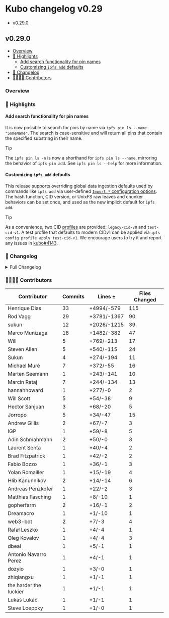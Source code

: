 # Kubo changelog v0.29

- [v0.29.0](#v0290)

## v0.29.0

- [Overview](#overview)
- [🔦 Highlights](#-highlights)
  - [Add search functionality for pin names](#add-search-functionality-for-pin-names)
  - [Customizing `ipfs add` defaults](#customizing-ipfs-add-defaults)
- [📝 Changelog](#-changelog)
- [👨‍👩‍👧‍👦 Contributors](#-contributors)

### Overview

### 🔦 Highlights

#### Add search functionality for pin names

It is now possible to search for pins by name via `ipfs pin ls --name "SomeName"`.
The search is case-sensitive and will return all pins that contain the specified substring in their name.

> [!TIP]
> The `ipfs pin ls -n` is now a shorthand for `ipfs pin ls --name`, mirroring the behavior of `ipfs pin add`.
> See `ipfs pin ls --help` for more information.

#### Customizing `ipfs add` defaults

This release supports overriding global data ingestion defaults used by commands like `ipfs add` via user-defined [`Import.*` configuration options](../config.md#import).
The hash function, CID version, or UnixFS raw leaves and chunker behaviors can be set once, and used as the new implicit default for `ipfs add`.

> [!TIP]
> As a convenience, two CID [profiles](../config.md#profile) are provided: `legacy-cid-v0` and `test-cid-v1`.
> A test profile that defaults to modern CIDv1 can be applied via `ipfs config profile apply test-cid-v1`.
> We encourage users to try it and report any issues in [kubo#4143](https://github.com/gocnpan/kubo/issues/4143).

### 📝 Changelog

<details><summary>Full Changelog</summary>

- github.com/gocnpan/kubo:
  - fix(cli): unify --name param in ls and add (#10439) ([ipfs/kubo#10439](https://github.com/gocnpan/kubo/pull/10439))
  - chore: set version to 0.29.0-rc2
  - fix(libp2p): streams config validation in resource manager (#10435) ([ipfs/kubo#10435](https://github.com/gocnpan/kubo/pull/10435))
  - chore: update version
  - chore: libp2p 0.34.1 (#10429) ([ipfs/kubo#10429](https://github.com/gocnpan/kubo/pull/10429))
  - refactor: stop using github.com/pkg/errors (#10431) ([ipfs/kubo#10431](https://github.com/gocnpan/kubo/pull/10431))
  - chore: fix --help text
  - config: introduce Import section (#10421) ([ipfs/kubo#10421](https://github.com/gocnpan/kubo/pull/10421))
  - feat: enables searching pins by name (#10412) ([ipfs/kubo#10412](https://github.com/gocnpan/kubo/pull/10412))
  - fix(fuse): ipfs path parsing (#10243) ([ipfs/kubo#10243](https://github.com/gocnpan/kubo/pull/10243))
  - core/node: fix divide by zero fatal crash for reprovide rate check (#10411) ([ipfs/kubo#10411](https://github.com/gocnpan/kubo/pull/10411))
  - chore: bump to go-ipfs-cmds @ v0.11
  - chore: create next changelog
  - Merge Release: v0.28.0 [skip changelog] ([ipfs/kubo#10402](https://github.com/gocnpan/kubo/pull/10402))
  - docs: update release checklist (#10401) ([ipfs/kubo#10401](https://github.com/gocnpan/kubo/pull/10401))
  - chore: update version
- github.com/ipfs/boxo (v0.19.0 -> v0.20.0):
  - Release v0.20.0 ([ipfs/boxo#613](https://github.com/ipfs/boxo/pull/613))
- github.com/ipfs/go-blockservice (v0.5.0 -> v0.5.2):
  - docs: remove contribution section
  - chore: bump version
  - chore: deprecate types and readme
  - chore: release v0.5.1
  - fix: remove busyloop in getBlocks by removing batching
- github.com/ipfs/go-ipfs-blockstore (v1.3.0 -> v1.3.1):
  - docs: remove contribution section
  - chore: bump version
  - chore: deprecate types and readme
- github.com/ipfs/go-ipfs-cmds (v0.10.0 -> v0.11.0):
  - chore: release v0.11.0 (#253) ([ipfs/go-ipfs-cmds#253](https://github.com/ipfs/go-ipfs-cmds/pull/253))
  - chore: update deps (#252) ([ipfs/go-ipfs-cmds#252](https://github.com/ipfs/go-ipfs-cmds/pull/252))
  - chore: release 0.10.2 (#251) ([ipfs/go-ipfs-cmds#251](https://github.com/ipfs/go-ipfs-cmds/pull/251))
  - fix(http): return error in case of panic (#250) ([ipfs/go-ipfs-cmds#250](https://github.com/ipfs/go-ipfs-cmds/pull/250))
  - chore: release v0.10.1
- github.com/ipfs/go-ipfs-ds-help (v1.1.0 -> v1.1.1):
  - docs: remove contribution section
  - chore: bump version
  - chore: deprecate types and readme
- github.com/ipfs/go-ipfs-exchange-interface (v0.2.0 -> v0.2.1):
  - chore: bump version
  - Deprecate types and readme (#29) ([ipfs/go-ipfs-exchange-interface#29](https://github.com/ipfs/go-ipfs-exchange-interface/pull/29))
  - docs: Add proper documenation to the interface.
- github.com/ipfs/go-verifcid (v0.0.2 -> v0.0.3):
  - chore: bump version
  - chore: deprecate types and readme
  - Make poseidon hashes good hashes ([ipfs/go-verifcid#19](https://github.com/ipfs/go-verifcid/pull/19))
  - sync: update CI config files (#18) ([ipfs/go-verifcid#18](https://github.com/ipfs/go-verifcid/pull/18))
- github.com/ipld/go-car (v0.5.0 -> v0.6.2):
  - v0.6.2 ([ipld/go-car#464](https://github.com/ipld/go-car/pull/464))
  - fix: opt-in way to allow empty list of roots in CAR headers ([ipld/go-car#461](https://github.com/ipld/go-car/pull/461))
  - feat: add inverse and version to filter cmd ([ipld/go-car#457](https://github.com/ipld/go-car/pull/457))
  - v0.6.1 bump
  - chore: update usage of merkledag by go-car (#437) ([ipld/go-car#437](https://github.com/ipld/go-car/pull/437))
  - feat(cmd/car): add '--no-wrap' option to 'create' command ([ipld/go-car#432](https://github.com/ipld/go-car/pull/432))
  - fix: remove github.com/ipfs/go-ipfs-blockstore dependency
  - feat: expose index for StorageCar
  - perf: reduce NewCarReader allocations
  - fix(deps): update deps for cmd (use master go-car and go-car/v2 for now)
  - fix: new error strings from go-cid
  - fix: tests should match stderr for verbose output
  - fix: reading from stdin should broadcast EOF to block loaders
  - refactor insertion index to be publicly accessible ([ipld/go-car#408](https://github.com/ipld/go-car/pull/408))
  - chore: unmigrate from go-libipfs
  - Create CODEOWNERS
  - blockstore: give a direct access to the index for read operations
  - blockstore: only close the file on error in OpenReadWrite, not OpenReadWriteFile
  - fix: handle (and test) WholeCID vs not; fast Has() path for storage
  - ReadWrite: faster Has() by using the in-memory index instead of reading on disk
  - fix: let `extract` skip missing unixfs shard links
  - fix: error when no files extracted
  - fix: make -f optional, read from stdin if omitted
  - fix: update cmd/car/README with latest description
  - chore: add test cases for extract modes
  - feat: extract accepts '-' as an output path for stdout
  - feat: extract specific path, accept stdin as streaming input
  - fix: if we don't read the full block data, don't error on !EOF
  - blockstore: try to close during Finalize(), even in case of previous error
  - ReadWrite: add an alternative FinalizeReadOnly+Close flow
  - feat: add WithTrustedCar() reader option (#381) ([ipld/go-car#381](https://github.com/ipld/go-car/pull/381))
  - blockstore: fast path for AllKeysChan using the index
  - fix: switch to crypto/rand.Read
  - stop using the deprecated io/ioutil package
  - fix(doc): fix storage package doc formatting
  - fix: return errors for unsupported operations
  - chore: move insertionindex into store pkg
  - chore: add experimental note
  - fix: minor lint & windows fd test problems
  - feat: docs for StorageCar interfaces
  - feat: ReadableWritable; dedupe shared code
  - feat: add Writable functionality to StorageCar
  - feat: StorageCar as a Readable storage, separate from blockstore
  - feat(blockstore): implement a streaming read only storage
  - feat(cmd): add index create subcommand to create an external carv2 index ([ipld/go-car#350](https://github.com/ipld/go-car/pull/350))
  - chore: bump version to 0.6.0
  - fix: use goreleaser instead
  - Allow using WalkOption in WriteCar function ([ipld/go-car#357](https://github.com/ipld/go-car/pull/357))
  - fix: update go-block-format to the version that includes the stubs
  - feat: upgrade from go-block-format to go-libipfs/blocks
  - cleanup readme a bit to make the cli more discoverable (#353) ([ipld/go-car#353](https://github.com/ipld/go-car/pull/353))
  - Update install instructions in README.md
  - Add a debugging form for car files. (#341) ([ipld/go-car#341](https://github.com/ipld/go-car/pull/341))
  -  ([ipld/go-car#340](https://github.com/ipld/go-car/pull/340))
  - add a `SkipNext` method on block reader (#338) ([ipld/go-car#338](https://github.com/ipld/go-car/pull/338))
  - feat: Has() and Get() will respect StoreIdentityCIDs option
- github.com/libp2p/go-libp2p (v0.33.2 -> v0.34.1):
  - release v0.34.1 (#2811) ([libp2p/go-libp2p#2811](https://github.com/libp2p/go-libp2p/pull/2811))
  - config: fix Insecure security constructor (#2810) ([libp2p/go-libp2p#2810](https://github.com/libp2p/go-libp2p/pull/2810))
  - rcmgr: Backwards compatibility if you wrap default impl (#2805) ([libp2p/go-libp2p#2805](https://github.com/libp2p/go-libp2p/pull/2805))
  - v0.34.0 (#2795) ([libp2p/go-libp2p#2795](https://github.com/libp2p/go-libp2p/pull/2795))
  - swarm: fix addr for TestBlackHoledAddrBlocked (#2803) ([libp2p/go-libp2p#2803](https://github.com/libp2p/go-libp2p/pull/2803))
  - Add backwards compatibility with old well-known resource (#2798) ([libp2p/go-libp2p#2798](https://github.com/libp2p/go-libp2p/pull/2798))
  - rcmgr: remove a connection only once from the limiter (#2800) ([libp2p/go-libp2p#2800](https://github.com/libp2p/go-libp2p/pull/2800))
  - Adhere to request.Context when roundtripping on a stream (#2796) ([libp2p/go-libp2p#2796](https://github.com/libp2p/go-libp2p/pull/2796))
  - fix: Set missing deadlines (#2794) ([libp2p/go-libp2p#2794](https://github.com/libp2p/go-libp2p/pull/2794))
  - rcmgr: Add conn_limiter to limit number of conns per ip cidr (#2788) ([libp2p/go-libp2p#2788](https://github.com/libp2p/go-libp2p/pull/2788))
  - identify: refactor observed address manager to do address mapping at thin waist(IP+TCP/UDP) layer (#2793) ([libp2p/go-libp2p#2793](https://github.com/libp2p/go-libp2p/pull/2793))
  - fix: DNS protocol address is not reserved (#2792) ([libp2p/go-libp2p#2792](https://github.com/libp2p/go-libp2p/pull/2792))
  - Update github.com/quic-go/quic-go dependency (#2780) ([libp2p/go-libp2p#2780](https://github.com/libp2p/go-libp2p/pull/2780))
  - webrtc: add webrtc addresses to host normalizer (#2784) ([libp2p/go-libp2p#2784](https://github.com/libp2p/go-libp2p/pull/2784))
  - Add a "Limited" network connectivity state (#2696) ([libp2p/go-libp2p#2696](https://github.com/libp2p/go-libp2p/pull/2696))
  - basichost: append certhash for webrtc addresses provided via address factory (#2774) ([libp2p/go-libp2p#2774](https://github.com/libp2p/go-libp2p/pull/2774))
  - Fix comment (#2775) ([libp2p/go-libp2p#2775](https://github.com/libp2p/go-libp2p/pull/2775))
  - Update: update incomplete readmes (#2767) ([libp2p/go-libp2p#2767](https://github.com/libp2p/go-libp2p/pull/2767))
  - libp2phttp: Return connection: close when doing http over streams (#2756) ([libp2p/go-libp2p#2756](https://github.com/libp2p/go-libp2p/pull/2756))
  - Identify: emit useful events after identification (#2759) ([libp2p/go-libp2p#2759](https://github.com/libp2p/go-libp2p/pull/2759))
  - Update chat with rendezvous example (#2769) ([libp2p/go-libp2p#2769](https://github.com/libp2p/go-libp2p/pull/2769))
  - Rename well-known resource (#2757) ([libp2p/go-libp2p#2757](https://github.com/libp2p/go-libp2p/pull/2757))
  - quic: make server cmd use RFC 9000 instead of draft-29  (#2753) ([libp2p/go-libp2p#2753](https://github.com/libp2p/go-libp2p/pull/2753))
  - autonat: Clean up after close (#2749) ([libp2p/go-libp2p#2749](https://github.com/libp2p/go-libp2p/pull/2749))
  - webrtc: run onDone callback immediately on close (#2729) ([libp2p/go-libp2p#2729](https://github.com/libp2p/go-libp2p/pull/2729))
  - fix: add NullResourceManager to webrtc, fixes panic (#2752) ([libp2p/go-libp2p#2752](https://github.com/libp2p/go-libp2p/pull/2752))
  - feat: add tls KeyLogWriter option (#2750) ([libp2p/go-libp2p#2750](https://github.com/libp2p/go-libp2p/pull/2750))
  - Use any port, not a specific one for examples (#2748) ([libp2p/go-libp2p#2748](https://github.com/libp2p/go-libp2p/pull/2748))
  - quicreuse: remove workaround for quic-go listener close deadlock (#2746) ([libp2p/go-libp2p#2746](https://github.com/libp2p/go-libp2p/pull/2746))
  - use Fx to start and stop the host, swarm, autorelay and quicreuse (#2118) ([libp2p/go-libp2p#2118](https://github.com/libp2p/go-libp2p/pull/2118))
  - webrtc: set sctp receive buffer size to 100kB (#2745) ([libp2p/go-libp2p#2745](https://github.com/libp2p/go-libp2p/pull/2745))
  - basichost: log more info when protocol selection fails (#2734) ([libp2p/go-libp2p#2734](https://github.com/libp2p/go-libp2p/pull/2734))
  - chore: bump quic-go (#2742) ([libp2p/go-libp2p#2742](https://github.com/libp2p/go-libp2p/pull/2742))
  - security: remove unnecessary noise code (#2738) ([libp2p/go-libp2p#2738](https://github.com/libp2p/go-libp2p/pull/2738))
  - webrtc: increase receive buffer size on listener (#2730) ([libp2p/go-libp2p#2730](https://github.com/libp2p/go-libp2p/pull/2730))
  - webrtc: fix bug with logger wrapper (#2727) ([libp2p/go-libp2p#2727](https://github.com/libp2p/go-libp2p/pull/2727))
  - dcutr: fix log format to actually print error (#2725) ([libp2p/go-libp2p#2725](https://github.com/libp2p/go-libp2p/pull/2725))
  - webrtc: use a common logger for all pion logging (#2718) ([libp2p/go-libp2p#2718](https://github.com/libp2p/go-libp2p/pull/2718))
  - chore: remove unreadable code, move a test function to test code, better locking in webrtc control reader
  - ping: use context.Afterfunc to avoid a lingering goroutine (#2723) ([libp2p/go-libp2p#2723](https://github.com/libp2p/go-libp2p/pull/2723))
  - webrtc: close mux when closing listener (#2717) ([libp2p/go-libp2p#2717](https://github.com/libp2p/go-libp2p/pull/2717))
  - webrtc: setup datachannel handlers before connecting to a peer (#2716) ([libp2p/go-libp2p#2716](https://github.com/libp2p/go-libp2p/pull/2716))
- github.com/libp2p/go-libp2p-pubsub (v0.10.0 -> v0.11.0):
  - Fix: Own our CertifiedAddrBook (#555) ([libp2p/go-libp2p-pubsub#555](https://github.com/libp2p/go-libp2p-pubsub/pull/555))
  - chores: bump go-libp2p (#558) ([libp2p/go-libp2p-pubsub#558](https://github.com/libp2p/go-libp2p-pubsub/pull/558))
  - fix: Don't bother parsing an empty slice (#556) ([libp2p/go-libp2p-pubsub#556](https://github.com/libp2p/go-libp2p-pubsub/pull/556))
  - Replace fragmentRPC with appendOrMergeRPC (#557) ([libp2p/go-libp2p-pubsub#557](https://github.com/libp2p/go-libp2p-pubsub/pull/557))
- github.com/multiformats/go-multiaddr (v0.12.3 -> v0.12.4):
  - Release v0.12.4 ([multiformats/go-multiaddr#245](https://github.com/multiformats/go-multiaddr/pull/245))
  - net: restrict unicast ip6 public address space (#235) ([multiformats/go-multiaddr#235](https://github.com/multiformats/go-multiaddr/pull/235))
- github.com/whyrusleeping/cbor-gen (v0.1.0 -> v0.1.1):
  - fix: reduce memory held by deferred objects (#96) ([whyrusleeping/cbor-gen#96](https://github.com/whyrusleeping/cbor-gen/pull/96))

</details>

### 👨‍👩‍👧‍👦 Contributors

| Contributor | Commits | Lines ± | Files Changed |
|-------------|---------|---------|---------------|
| Henrique Dias | 33 | +4994/-579 | 115 |
| Rod Vagg | 29 | +3781/-1367 | 90 |
| sukun | 12 | +2026/-1215 | 39 |
| Marco Munizaga | 18 | +1482/-382 | 47 |
| Will | 5 | +769/-213 | 17 |
| Steven Allen | 5 | +540/-115 | 24 |
| Sukun | 4 | +274/-194 | 11 |
| Michael Muré | 7 | +372/-55 | 16 |
| Marten Seemann | 1 | +243/-141 | 10 |
| Marcin Rataj | 7 | +244/-134 | 13 |
| hannahhoward | 1 | +277/-0 | 2 |
| Will Scott | 5 | +54/-38 | 9 |
| Hector Sanjuan | 3 | +68/-20 | 5 |
| Jorropo | 5 | +34/-47 | 15 |
| Andrew Gillis | 2 | +67/-7 | 3 |
| IGP | 1 | +59/-8 | 5 |
| Adin Schmahmann | 2 | +50/-0 | 3 |
| Laurent Senta | 1 | +40/-4 | 2 |
| Brad Fitzpatrick | 1 | +42/-2 | 2 |
| Fabio Bozzo | 1 | +36/-1 | 3 |
| Yolan Romailler | 1 | +15/-19 | 4 |
| Hlib Kanunnikov | 2 | +14/-14 | 6 |
| Andreas Penzkofer | 1 | +22/-2 | 3 |
| Matthias Fasching | 1 | +8/-10 | 1 |
| gopherfarm | 2 | +16/-1 | 2 |
| Dreamacro | 1 | +1/-10 | 1 |
| web3-bot | 2 | +7/-3 | 4 |
| Rafał Leszko | 1 | +4/-4 | 1 |
| Oleg Kovalov | 1 | +4/-4 | 3 |
| dbeal | 1 | +5/-1 | 1 |
| Antonio Navarro Perez | 1 | +4/-1 | 1 |
| dozyio | 1 | +3/-0 | 1 |
| zhiqiangxu | 1 | +1/-1 | 1 |
| the harder the luckier | 1 | +1/-1 | 1 |
| Lukáš Lukáč | 1 | +1/-1 | 1 |
| Steve Loeppky | 1 | +1/-0 | 1 |
